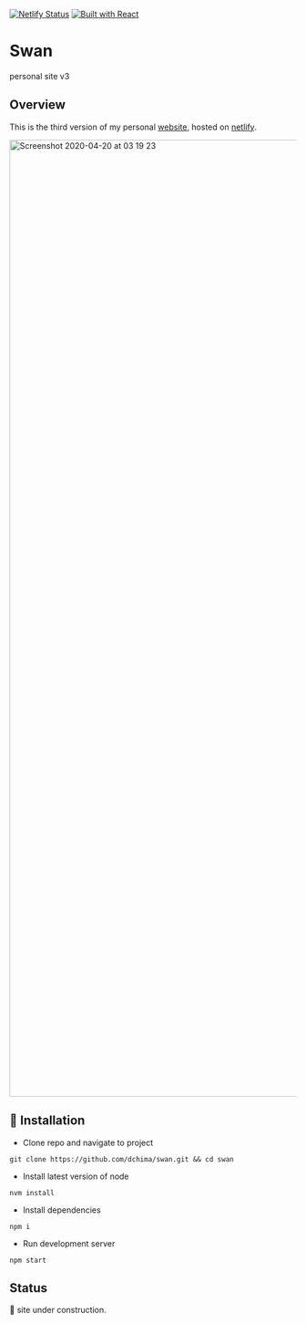 [![Netlify Status](https://api.netlify.com/api/v1/badges/68320bef-452f-4d70-bfa1-1695f191857a/deploy-status)](https://app.netlify.com/sites/danielchimav3/deploys)
[![Built with React](https://img.shields.io/badge/Built%20With-React-blue)](https://github.com/facebook/create-react-app)

# Swan
personal site v3

## Overview
This is the third version of my personal [website](https://danielchimav3.netlify.app), hosted on [netlify](https://netlify.com).


<img width="1678" alt="Screenshot 2020-04-20 at 03 19 23" src="https://user-images.githubusercontent.com/37340699/79707882-cdb36900-82b5-11ea-9560-21b2a7a45fdb.png">


## :wrench: Installation 

- Clone repo and navigate to project
```
git clone https://github.com/dchima/swan.git && cd swan
```
- Install latest version of node
```
nvm install
```
- Install dependencies
```
npm i
```
- Run development server
```
npm start
```

## Status
:construction: site under construction.
